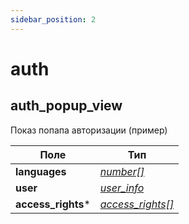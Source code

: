 ```yaml
---
sidebar_position: 2
--- 
```

# auth


## auth_popup_view

Показ попапа авторизации (пример)

| Поле | Тип |
|-|-|
| **languages** | *[number[]](/docs/types#number)* |
| **user** | *[user_info](/docs/types#user_info)* |
| **access_rights*** | *[access_rights[]](/docs/types#access_rights)* |




